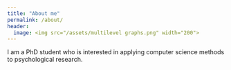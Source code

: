 ```yaml
---
title: "About me"
permalink: /about/
header: 
  image: <img src="/assets/multilevel graphs.png" width="200">
---
```


I am a PhD student who is interested in applying computer science methods to psychological research.

